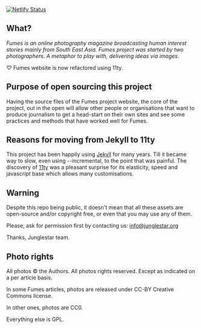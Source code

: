 [![Netlify Status](https://api.netlify.com/api/v1/badges/f1e23e88-7158-47cd-b272-6ebbc9e953c4/deploy-status)](https://app.netlify.com/sites/fumes/deploys)

## What?

_Fumes is an online photography magazine broadcasting human interest stories mainly from South East Asia._
_Fumes project was started by two photographers. A metaphor to play with, delivering ideas via images._

♡ Fumes website is now refactored using 11ty.


## Purpose of open sourcing this project

Having the source files of the Fumes project website, the core of the project, out in the open will allow other people or organisations that want to produce journalism to get a head-start on their own sites and see some practices and methods that have worked well for Fumes.

## Reasons for moving from Jekyll to 11ty

This project has been happily using [Jekyll](http://jekyllrb.com/) for many years. Till it became way to slow, even using --incremental, to the point that was painful. The discovery of [11ty](https://www.11ty.dev/) was a pleasant surprise for its elasticity, speed and javascript base which allows many customisations.


## Warning

Despite this repo being public, it doesn't mean that all these assets are open-source and/or copyright free, or even that you may use any of them.

Please, ask for permission first by contacting us: [info@junglestar.org](mailto:info@junglestar.org)

Thanks, Junglestar team.


## Photo rights


All photos © the Authors.
All photos rights reserved. Except as indicated on a per article basis.

In some Fumes articles, photos are released under CC-BY Creative Commons license.

In other ones, photos are CC0.

Everything else is GPL.
